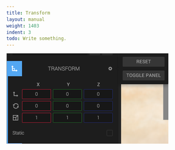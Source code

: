 ```yaml
---
title: Transform
layout: manual
weight: 1403
indent: 3
todo: Write something.
---
```

![Transform Component](transform-component.png)